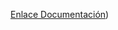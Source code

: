 [Enlace Documentación](https://github.com/CristiMellado/labowebs/blob/main/docs/proyecto%20labowebs.pdf))
